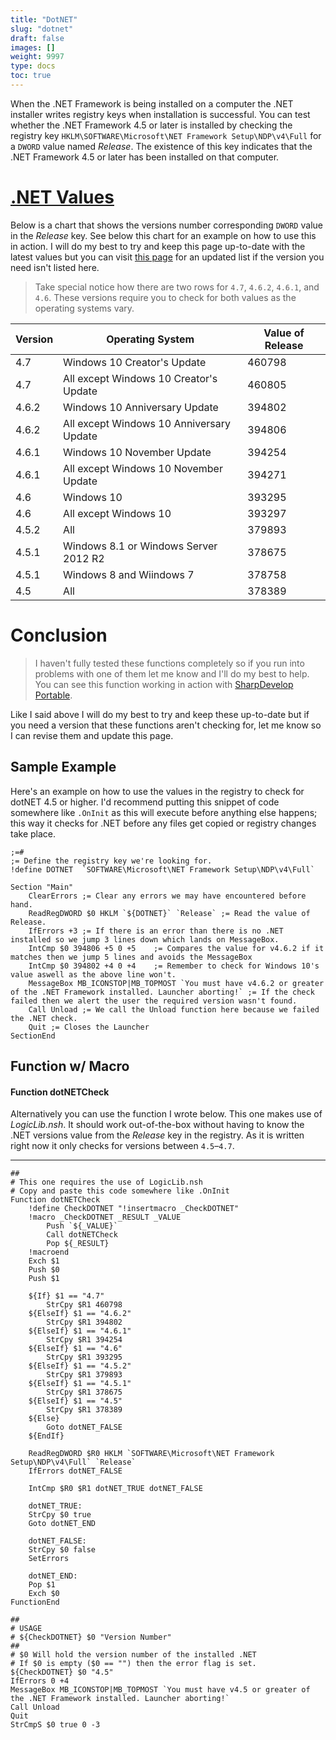 ```yaml
---
title: "DotNET"
slug: "dotnet"
draft: false
images: []
weight: 9997
type: docs
toc: true
---
```


When the .NET Framework is being installed on a computer the .NET installer writes registry keys when installation is successful. You can test whether the .NET Framework 4.5 or later is installed by checking the registry key `HKLM\SOFTWARE\Microsoft\NET Framework Setup\NDP\v4\Full` for a `DWORD` value named _Release_. The existence of this key indicates that the .NET Framework 4.5 or later has been installed on that computer.

[.NET Values][2]
================
Below is a chart that shows the versions number corresponding `DWORD` value in the _Release_ key. See below this chart for an example on how to use this in action. I will do my best to try and keep this page up-to-date with the latest values but you can visit [this page](https://msdn.microsoft.com/en-us/library/hh925568(v=vs.110).aspx) for an updated list if the version you need isn't listed here.
>Take special notice how there are two rows for `4.7`, `4.6.2`, `4.6.1`, and `4.6`. These versions require you to check for both values as the operating systems vary.

| **Version** | **Operating System** | **Value of Release** |
| --- | --- | --- |
| 4.7 | Windows 10 Creator's Update | 460798 |
| 4.7 | All except Windows 10 Creator's Update | 460805 |
| 4.6.2 | Windows 10 Anniversary Update | 394802 |
| 4.6.2 | All except Windows 10 Anniversary Update | 394806 |
| 4.6.1 | Windows 10 November Update | 394254 |
| 4.6.1 | All except Windows 10 November Update | 394271 |
| 4.6 | Windows 10 | 393295 |
| 4.6 | All except Windows 10 | 393297 |
| 4.5.2 | All | 379893 |
| 4.5.1 | Windows 8.1 or Windows Server 2012 R2 | 378675 |
| 4.5.1 | Windows 8 and Wiindows 7 | 378758 |
| 4.5 | All | 378389 |

Conclusion
==========
>I haven't fully tested these functions completely so if you run into problems with one of them let me know and I'll do my best to help. You can see this function working in action with [SharpDevelop Portable][1].

Like I said above I will do my best to try and keep these up-to-date but if you need a version that these functions aren't checking for, let me know so I can revise them and update this page.

[1]:http://softables.tk/depository/development/SharpDevelop-Portable
[2]:http://softables.tk/docs/advanced/dotnet#values

## Sample Example
Here's an example on how to use the values in the registry to check for dotNET 4.5 or higher. I'd recommend putting this snippet of code somewhere like `.OnInit` as this will execute before anything else happens; this way it checks for .NET before any files get copied or registry changes take place.

```
;=#
;= Define the registry key we're looking for.
!define DOTNET  `SOFTWARE\Microsoft\NET Framework Setup\NDP\v4\Full`

Section "Main"
    ClearErrors ;= Clear any errors we may have encountered before hand.
    ReadRegDWORD $0 HKLM `${DOTNET}` `Release` ;= Read the value of Release.
    IfErrors +3 ;= If there is an error than there is no .NET installed so we jump 3 lines down which lands on MessageBox.
    IntCmp $0 394806 +5 0 +5    ;= Compares the value for v4.6.2 if it matches then we jump 5 lines and avoids the MessageBox
    IntCmp $0 394802 +4 0 +4    ;= Remember to check for Windows 10's value aswell as the above line won't.
    MessageBox MB_ICONSTOP|MB_TOPMOST `You must have v4.6.2 or greater of the .NET Framework installed. Launcher aborting!` ;= If the check failed then we alert the user the required version wasn't found.
    Call Unload ;= We call the Unload function here because we failed the .NET check.
    Quit ;= Closes the Launcher
SectionEnd
```

## Function w/ Macro

#### Function dotNETCheck

Alternatively you can use the function I wrote below. This one makes use of _LogicLib.nsh_. It should work out-of-the-box without having to know the .NET versions value from the _Release_ key in the registry. As it is written right now it only checks for versions between `4.5`&ndash;`4.7`.

----------

<!-- language: lang-nsis -->
``` 
##
# This one requires the use of LogicLib.nsh
# Copy and paste this code somewhere like .OnInit
Function dotNETCheck
    !define CheckDOTNET "!insertmacro _CheckDOTNET"
    !macro _CheckDOTNET _RESULT _VALUE
        Push `${_VALUE}`
        Call dotNETCheck
        Pop ${_RESULT}
    !macroend
    Exch $1
    Push $0
    Push $1
    
    ${If} $1 == "4.7"
        StrCpy $R1 460798
    ${ElseIf} $1 == "4.6.2"
        StrCpy $R1 394802
    ${ElseIf} $1 == "4.6.1"
        StrCpy $R1 394254
    ${ElseIf} $1 == "4.6"
        StrCpy $R1 393295
    ${ElseIf} $1 == "4.5.2"
        StrCpy $R1 379893
    ${ElseIf} $1 == "4.5.1"
        StrCpy $R1 378675
    ${ElseIf} $1 == "4.5"
        StrCpy $R1 378389
    ${Else}
        Goto dotNET_FALSE
    ${EndIf}
    
    ReadRegDWORD $R0 HKLM `SOFTWARE\Microsoft\NET Framework Setup\NDP\v4\Full` `Release`
    IfErrors dotNET_FALSE
    
    IntCmp $R0 $R1 dotNET_TRUE dotNET_FALSE
    
    dotNET_TRUE:
    StrCpy $0 true
    Goto dotNET_END
    
    dotNET_FALSE:
    StrCpy $0 false
    SetErrors
    
    dotNET_END:    
    Pop $1
    Exch $0
FunctionEnd

##
# USAGE
# ${CheckDOTNET} $0 "Version Number"
##
# $0 Will hold the version number of the installed .NET
# If $0 is empty ($0 == "") then the error flag is set.
${CheckDOTNET} $0 "4.5"
IfErrors 0 +4
MessageBox MB_ICONSTOP|MB_TOPMOST `You must have v4.5 or greater of the .NET Framework installed. Launcher aborting!`
Call Unload
Quit
StrCmpS $0 true 0 -3
```

